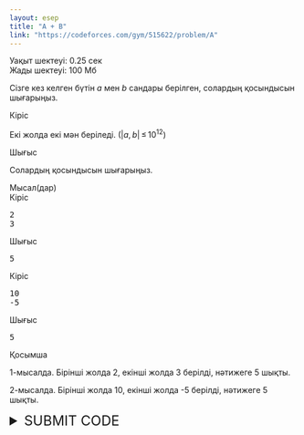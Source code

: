 ```yaml
---
layout: esep
title: "A + B"
link: "https://codeforces.com/gym/515622/problem/A"
---
```

<div class="problem-statement">
  <div class="header">
    <div class="time-limit">Уақыт шектеуі: 0.25 сек</div>
    <div class="memory-limit">Жады шектеуі: 100 Мб</div>
  </div>
  <div>
    <p>Сізге кез келген бүтін <span class="tex-span"><i>a</i></span> мен <span class="tex-span"><i>b</i></span> сандары берілген, солардың қосындысын шығарыңыз.</p>
  </div>
  <div class="input-specification">
    <div class="section-title">Кіріс</div>
    <p>Екі жолда екі мән беріледі. (<span class="tex-span">|<i>a</i>, <i>b</i>| ≤ 10<sup class="upper-index">12</sup></span>)</p>
  </div>
  <div class="output-specification">
    <div class="section-title">Шығыс</div>
    <p>Солардың қосындысын шығарыңыз.</p>
  </div>
  <div class="sample-tests">
    <div class="section-title">Мысал(дар)</div>
    <div class="sample-test">
      <div class="input">
        <div class="title">Кіріс
          <div class="input-output-copier" data-clipboard-target="#id0046439594682860674" id="id007047348206762296" title="Copy"></div>
        </div>
        <pre id="id0046439594682860674">2
3
</pre>
      </div>
      <div class="output">
        <div class="title">Шығыс
          <div class="input-output-copier" data-clipboard-target="#id003922295155396216" id="id004025783199168731" title="Copy"></div>
        </div>
        <pre id="id003922295155396216">5
</pre>
      </div>
      <div class="input">
        <div class="title">Кіріс
          <div class="input-output-copier" data-clipboard-target="#id005796662080164809" id="id003856636964792197" title="Copy"></div>
        </div>
        <pre id="id005796662080164809">10
-5
</pre>
      </div>
      <div class="output">
        <div class="title">Шығыс
          <div class="input-output-copier" data-clipboard-target="#id00534685193674715" id="id0020113585570320947" title="Copy"></div>
        </div>
        <pre id="id00534685193674715">5
</pre>
      </div>
    </div>
  </div>
  <div class="note">
    <div class="section-title">Қосымша</div>
    <p>1-мысалда. Бірінші жолда 2, екінші жолда 3 берілді, нәтижеге 5 шықты.</p>
    <p>2-мысалда. Бірінші жолда 10, екінші жолда -5 берілді, нәтижеге 5 шықты.</p>
  </div>
</div>

<details>
  <summary style="font-size: 24px;">SUBMIT CODE</summary>
  <div class="content">
    <form class="submit-form" method="post" action="?csrf_token=254d3535d1759ddb110915c932649d6e" enctype="multipart/form-data">
      <input type="hidden" name="csrf_token" value="254d3535d1759ddb110915c932649d6e">
      <input type="hidden" name="ftaa" value="">
      <input type="hidden" name="bfaa" value="">
      <input type="hidden" name="action" value="submitSolutionFormSubmitted">
      
      <table class="table-form" style="width: 90%;">
        <tbody>
          <tr>
            <td class="field-name">Задача:</td>
            <td>
              <label style="width: 300px; margin: 0;padding: 0;">
                <select style="width: 300px;" name="submittedProblemIndex">
                  <option value="A" data-memory-limit="100" data-time-limit="0,25" data-input-file="" data-output-file="">
                    A - Ал, бастадық!
                  </option>
                </select>
              </label>
            </td>
          </tr>
          
          <tr class="subscription-row">
            <td>&nbsp;</td>
            <td>
              <div class="shiftUp error__submittedProblemIndex" style="width: 300px;">
                <span class="error for__submittedProblemIndex" style="display: none;">&nbsp;</span>
                <span class="notice for__submittedProblemIndex">&nbsp;</span>
                <span id="submittedProblemFiles" class="" style="float: left;">стандартный ввод/вывод</span>
                <span id="submittedProblemLimits" class="" style="float: right;">0,25 с, 100 МБ</span>
              </div>
            </td>
          </tr>
          
          <tr>
            <td class="field-name">Язык:</td>
            <td>
              <select style="width: 300px;" name="programTypeId">
                <option value="31">Python 3.8.10</option>
                <option value="41">PyPy 3.6.9 (7.3.0)</option>
                <option value="70" selected="selected">PyPy 3.10 (7.3.15, 64bit)</option>
              </select>
              <div><span class="programTypeNotice notice smaller"></span></div>
              <div class="outputOnlyProgramTypeIdNotice">ZIP</div>
            </td>
          </tr>
          
          <tr class="programSourceTr">
            <td class="field-name">Исходный код:</td>
            <td style="padding-bottom: 0.7em;" class="aceEditorTd">
              <textarea hidden="true" id="sourceCodeTextarea" name="source" style="box-sizing: border-box; width: 100%; height: 370px; display: none;"></textarea>
              <div id="editor" class="aceSupportsSafeFormsLeave ace_editor ace-chrome" style="box-sizing: border-box; width: 100% !important; height: 370px; border: 1px solid rgb(170, 170, 170); display: block;">
                <textarea class="ace_text-input" wrap="off" autocorrect="off" autocapitalize="none" spellcheck="false" style="opacity: 0; height: 16px; width: 7.2px; left: 45px; top: 0px;"></textarea>
                <div class="ace_gutter">
                  <div class="ace_layer ace_gutter-layer ace_folding-enabled" style="margin-top: 0px; height: 400px; width: 41px;">
                    <div class="ace_gutter-cell " style="height: 16px;">1</div>
                  </div>
                  <div class="ace_gutter-active-line" style="top: 0px; height: 16px;"></div>
                </div>
              </div>
              <input type="checkbox" id="toggleEditorCheckbox">
              <label style="font-size: 1.2rem; margin-left: 1em;" for="toggleEditorCheckbox" class="toggleEditorCheckboxLabel">Отключить редактор</label>
              <div class="small tabSizeDiv" style="float: right; margin-top: 0.2em;">
                <label for="tabSizeInput" style="margin-right: 1em;">Размер таба:</label>
                <input style="width:3em;" type="number" id="tabSizeInput" name="tabSize" value="4">
              </div>
            </td>
          </tr>
          
          <tr>
            <td class="field-name">Или выберите файл:</td>
            <td>
              <input name="sourceFile" type="file" value="">
            </td>
          </tr>
          
          <tr>
            <td colspan="2">
              <div style="text-align: center;">
                <div style="display: inline-block; position: relative;">
                  <input class="submit" type="submit" id="singlePageSubmitButton" value="Отослать">
                  <img class="ajax-loading-gif" src="//codeforces.org/s/72623/images/ajax-loading-24x24.gif">
                </div>
              </div>
            </td>
          </tr>
        </tbody>
      </table>
      <input type="hidden" name="_tta" value="455">
    </form>
  </div>
</details>
